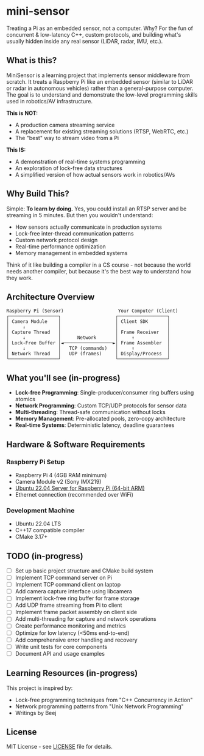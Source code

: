 # mini-sensor
Treating a Pi as an embedded sensor, not a computer. Why? For the fun of concurrent & low-latency C++, custom protocols, and building what's usually hidden inside any real sensor (LiDAR, radar, IMU, etc.).

## What is this?

MiniSensor is a learning project that implements sensor middleware from scratch. It treats a Raspberry Pi like an embedded sensor (similar to LiDAR or radar in autonomous vehicles) rather than a general-purpose computer. The goal is to understand and demonstrate the low-level programming skills used in robotics/AV infrastructure.

**This is NOT:**
- A production camera streaming service
- A replacement for existing streaming solutions (RTSP, WebRTC, etc.)
- The "best" way to stream video from a Pi

**This IS:**
- A demonstration of real-time systems programming
- An exploration of lock-free data structures
- A simplified version of how actual sensors work in robotics/AVs

## Why Build This?

Simple: **To learn by doing.** Yes, you could install an RTSP server and be streaming in 5 minutes. But then you wouldn't understand:
- How sensors actually communicate in production systems
- Lock-free inter-thread communication patterns
- Custom network protocol design
- Real-time performance optimization
- Memory management in embedded systems

Think of it like building a compiler in a CS course - not because the world needs another compiler, but because it's the best way to understand how they work.

## Architecture Overview

```
Raspberry Pi (Sensor)                    Your Computer (Client)
┌──────────────────┐                    ┌──────────────────┐
│ Camera Module    │                    │ Client SDK       │
│     ↓            │                    │                  │
│ Capture Thread   │                    │ Frame Receiver   │
│     ↓            │      Network       │     ↑            │
│ Lock-Free Buffer │◄──────────────────►│ Frame Assembler  │
│     ↓            │   TCP (commands)   │     ↑            │
│ Network Thread   │   UDP (frames)     │ Display/Process  │
└──────────────────┘                    └──────────────────┘
```

## What you'll see (in-progress)

- **Lock-free Programming**: Single-producer/consumer ring buffers using atomics
- **Network Programming**: Custom TCP/UDP protocols for sensor data
- **Multi-threading**: Thread-safe communication without locks
- **Memory Management**: Pre-allocated pools, zero-copy architecture
- **Real-time Systems**: Deterministic latency, deadline guarantees

## Hardware & Software Requirements

### Raspberry Pi Setup
- Raspberry Pi 4 (4GB RAM minimum)
- Camera Module v2 (Sony IMX219)
- [Ubuntu 22.04 Server for Raspberry Pi (64-bit ARM)](https://cdimage.ubuntu.com/releases/22.04/release/ubuntu-22.04.5-preinstalled-server-arm64+raspi.img.xz)
- Ethernet connection (recommended over WiFi)

### Development Machine
- Ubuntu 22.04 LTS
- C++17 compatible compiler
- CMake 3.17+

## TODO (in-progress)

- [ ] Set up basic project structure and CMake build system
- [ ] Implement TCP command server on Pi
- [ ] Implement TCP command client on laptop
- [ ] Add camera capture interface using libcamera
- [ ] Implement lock-free ring buffer for frame storage
- [ ] Add UDP frame streaming from Pi to client
- [ ] Implement frame packet assembly on client side
- [ ] Add multi-threading for capture and network operations
- [ ] Create performance monitoring and metrics
- [ ] Optimize for low latency (<50ms end-to-end)
- [ ] Add comprehensive error handling and recovery
- [ ] Write unit tests for core components
- [ ] Document API and usage examples

## Learning Resources (in-progress)

This project is inspired by:
- Lock-free programming techniques from "C++ Concurrency in Action"
- Network programming patterns from "Unix Network Programming"
- Writings by Beej

## License

MIT License - see [LICENSE](LICENSE) file for details.
